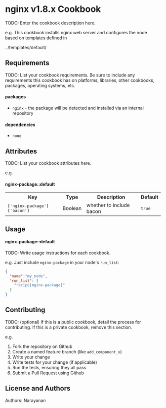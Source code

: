 nginx v1.8.x Cookbook
======================
TODO: Enter the cookbook description here.

e.g.
This cookbook installs nginx web server and configures the node based on templates defined in

../templates/default/

Requirements
------------
TODO: List your cookbook requirements. Be sure to include any requirements this cookbook has on platforms, libraries, other cookbooks, packages, operating systems, etc.


#### packages
- `nginx` - the package will be detected and installed via an internal repository

#### dependencies
- `none`

Attributes
----------
TODO: List your cookbook attributes here.

e.g.
#### nginx-package::default
<table>
  <tr>
    <th>Key</th>
    <th>Type</th>
    <th>Description</th>
    <th>Default</th>
  </tr>
  <tr>
    <td><tt>['nginx-package']['bacon']</tt></td>
    <td>Boolean</td>
    <td>whether to include bacon</td>
    <td><tt>true</tt></td>
  </tr>
</table>

Usage
-----
#### nginx-package::default
TODO: Write usage instructions for each cookbook.

e.g.
Just include `nginx-package` in your node's `run_list`:

```json
{
  "name":"my_node",
  "run_list": [
    "recipe[nginx-package]"
  ]
}
```

Contributing
------------
TODO: (optional) If this is a public cookbook, detail the process for contributing. If this is a private cookbook, remove this section.

e.g.
1. Fork the repository on Github
2. Create a named feature branch (like `add_component_x`)
3. Write your change
4. Write tests for your change (if applicable)
5. Run the tests, ensuring they all pass
6. Submit a Pull Request using Github

License and Authors
-------------------
Authors: Narayanan